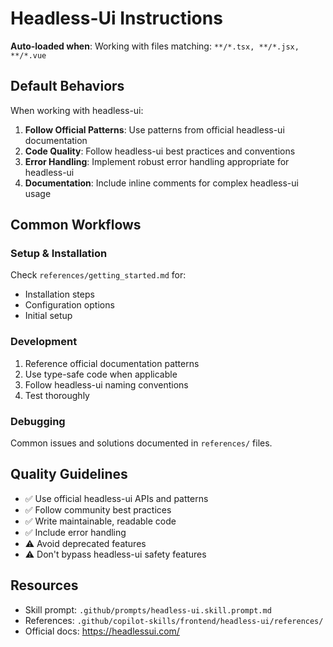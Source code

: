 # Headless-Ui Instructions

**Auto-loaded when**: Working with files matching: `**/*.tsx, **/*.jsx, **/*.vue`

## Default Behaviors

When working with headless-ui:

1. **Follow Official Patterns**: Use patterns from official headless-ui documentation
2. **Code Quality**: Follow headless-ui best practices and conventions
3. **Error Handling**: Implement robust error handling appropriate for headless-ui
4. **Documentation**: Include inline comments for complex headless-ui usage

## Common Workflows

### Setup & Installation

Check `references/getting_started.md` for:
- Installation steps
- Configuration options
- Initial setup

### Development

1. Reference official documentation patterns
2. Use type-safe code when applicable
3. Follow headless-ui naming conventions
4. Test thoroughly

### Debugging

Common issues and solutions documented in `references/` files.

## Quality Guidelines

- ✅ Use official headless-ui APIs and patterns
- ✅ Follow community best practices
- ✅ Write maintainable, readable code
- ✅ Include error handling
- ⚠️ Avoid deprecated features
- ⚠️ Don't bypass headless-ui safety features

## Resources

- Skill prompt: `.github/prompts/headless-ui.skill.prompt.md`
- References: `.github/copilot-skills/frontend/headless-ui/references/`
- Official docs: https://headlessui.com/
